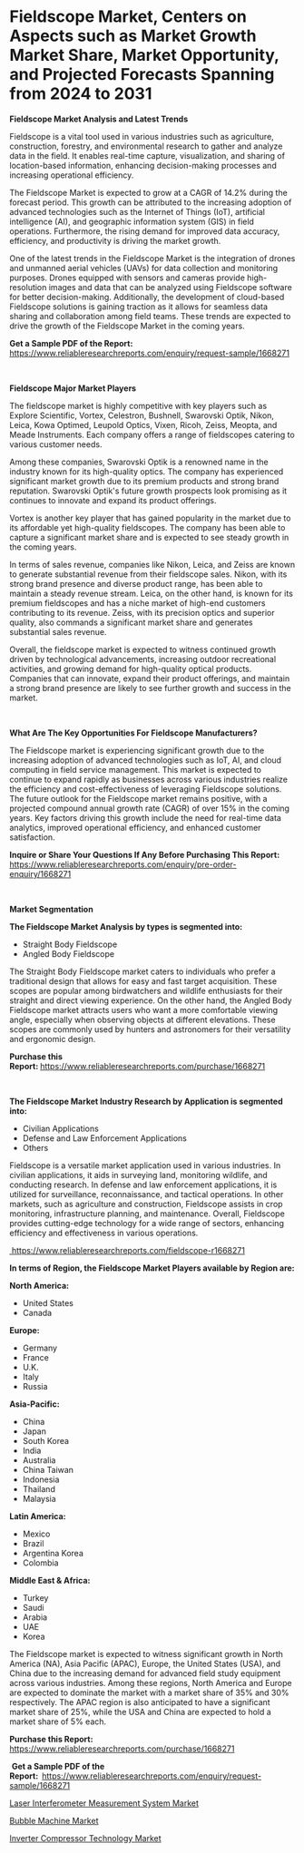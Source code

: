 <p><h1>Fieldscope Market, Centers on Aspects such as Market Growth Market Share, Market Opportunity, and Projected Forecasts Spanning from 2024 to 2031</h1></p><p><strong>Fieldscope Market Analysis and Latest Trends</strong></p>
<p><p>Fieldscope is a vital tool used in various industries such as agriculture, construction, forestry, and environmental research to gather and analyze data in the field. It enables real-time capture, visualization, and sharing of location-based information, enhancing decision-making processes and increasing operational efficiency.</p><p>The Fieldscope Market is expected to grow at a CAGR of 14.2% during the forecast period. This growth can be attributed to the increasing adoption of advanced technologies such as the Internet of Things (IoT), artificial intelligence (AI), and geographic information system (GIS) in field operations. Furthermore, the rising demand for improved data accuracy, efficiency, and productivity is driving the market growth.</p><p>One of the latest trends in the Fieldscope Market is the integration of drones and unmanned aerial vehicles (UAVs) for data collection and monitoring purposes. Drones equipped with sensors and cameras provide high-resolution images and data that can be analyzed using Fieldscope software for better decision-making. Additionally, the development of cloud-based Fieldscope solutions is gaining traction as it allows for seamless data sharing and collaboration among field teams. These trends are expected to drive the growth of the Fieldscope Market in the coming years.</p></p>
<p><strong>Get a Sample PDF of the Report:&nbsp;</strong> <a href="https://www.reliableresearchreports.com/enquiry/request-sample/1668271">https://www.reliableresearchreports.com/enquiry/request-sample/1668271</a></p>
<p>&nbsp;</p>
<p><strong>Fieldscope Major Market Players</strong></p>
<p><p>The fieldscope market is highly competitive with key players such as Explore Scientific, Vortex, Celestron, Bushnell, Swarovski Optik, Nikon, Leica, Kowa Optimed, Leupold Optics, Vixen, Ricoh, Zeiss, Meopta, and Meade Instruments. Each company offers a range of fieldscopes catering to various customer needs.</p><p>Among these companies, Swarovski Optik is a renowned name in the industry known for its high-quality optics. The company has experienced significant market growth due to its premium products and strong brand reputation. Swarovski Optik's future growth prospects look promising as it continues to innovate and expand its product offerings.</p><p>Vortex is another key player that has gained popularity in the market due to its affordable yet high-quality fieldscopes. The company has been able to capture a significant market share and is expected to see steady growth in the coming years.</p><p>In terms of sales revenue, companies like Nikon, Leica, and Zeiss are known to generate substantial revenue from their fieldscope sales. Nikon, with its strong brand presence and diverse product range, has been able to maintain a steady revenue stream. Leica, on the other hand, is known for its premium fieldscopes and has a niche market of high-end customers contributing to its revenue. Zeiss, with its precision optics and superior quality, also commands a significant market share and generates substantial sales revenue.</p><p>Overall, the fieldscope market is expected to witness continued growth driven by technological advancements, increasing outdoor recreational activities, and growing demand for high-quality optical products. Companies that can innovate, expand their product offerings, and maintain a strong brand presence are likely to see further growth and success in the market.</p></p>
<p>&nbsp;</p>
<p><strong>What Are The Key Opportunities For Fieldscope Manufacturers?</strong></p>
<p><p>The Fieldscope market is experiencing significant growth due to the increasing adoption of advanced technologies such as IoT, AI, and cloud computing in field service management. This market is expected to continue to expand rapidly as businesses across various industries realize the efficiency and cost-effectiveness of leveraging Fieldscope solutions. The future outlook for the Fieldscope market remains positive, with a projected compound annual growth rate (CAGR) of over 15% in the coming years. Key factors driving this growth include the need for real-time data analytics, improved operational efficiency, and enhanced customer satisfaction.</p></p>
<p><strong>Inquire or Share Your Questions If Any Before Purchasing This Report:</strong> <a href="https://www.reliableresearchreports.com/enquiry/pre-order-enquiry/1668271">https://www.reliableresearchreports.com/enquiry/pre-order-enquiry/1668271</a></p>
<p>&nbsp;</p>
<p><strong>Market Segmentation</strong></p>
<p><strong>The Fieldscope Market Analysis by types is segmented into:</strong></p>
<p><ul><li>Straight Body Fieldscope</li><li>Angled Body Fieldscope</li></ul></p>
<p><p>The Straight Body Fieldscope market caters to individuals who prefer a traditional design that allows for easy and fast target acquisition. These scopes are popular among birdwatchers and wildlife enthusiasts for their straight and direct viewing experience. On the other hand, the Angled Body Fieldscope market attracts users who want a more comfortable viewing angle, especially when observing objects at different elevations. These scopes are commonly used by hunters and astronomers for their versatility and ergonomic design.</p></p>
<p><strong>Purchase this Report:&nbsp;</strong><a href="https://www.reliableresearchreports.com/purchase/1668271">https://www.reliableresearchreports.com/purchase/1668271</a></p>
<p>&nbsp;</p>
<p><strong>The Fieldscope Market Industry Research by Application is segmented into:</strong></p>
<p><ul><li>Civilian Applications</li><li>Defense and Law Enforcement Applications</li><li>Others</li></ul></p>
<p><p>Fieldscope is a versatile market application used in various industries. In civilian applications, it aids in surveying land, monitoring wildlife, and conducting research. In defense and law enforcement applications, it is utilized for surveillance, reconnaissance, and tactical operations. In other markets, such as agriculture and construction, Fieldscope assists in crop monitoring, infrastructure planning, and maintenance. Overall, Fieldscope provides cutting-edge technology for a wide range of sectors, enhancing efficiency and effectiveness in various operations.</p></p>
<p><a href="https://www.reliableresearchreports.com/fieldscope-r1668271">&nbsp;https://www.reliableresearchreports.com/fieldscope-r1668271</a></p>
<p><strong>In terms of Region, the Fieldscope Market Players available by Region are:</strong></p>
<p>
    <p> <strong> North America: </strong>
        <ul>
            <li>United States</li>
            <li>Canada</li>
        </ul>
        </p> 
    <p> <strong> Europe: </strong>
        <ul>
            <li>Germany</li>
            <li>France</li>
            <li>U.K.</li>
            <li>Italy</li>
            <li>Russia</li>
        </ul>
        </p> 
    <p> <strong> Asia-Pacific: </strong>
        <ul>
            <li>China</li>
            <li>Japan</li>
            <li>South Korea</li>
            <li>India</li>
            <li>Australia</li>
            <li>China Taiwan</li>
            <li>Indonesia</li>
            <li>Thailand</li>
            <li>Malaysia</li>
        </ul>
        </p> 
    <p> <strong> Latin America: </strong>
        <ul>
            <li>Mexico</li>
            <li>Brazil</li>
            <li>Argentina Korea</li>
            <li>Colombia</li>
        </ul>
        </p> 
    <p> <strong> Middle East & Africa: </strong>
        <ul>
            <li>Turkey</li>
            <li>Saudi</li>
            <li>Arabia</li>
            <li>UAE</li>
            <li>Korea</li>
        </ul>
    </p>
    </p>
<p><p>The Fieldscope market is expected to witness significant growth in North America (NA), Asia Pacific (APAC), Europe, the United States (USA), and China due to the increasing demand for advanced field study equipment across various industries. Among these regions, North America and Europe are expected to dominate the market with a market share of 35% and 30% respectively. The APAC region is also anticipated to have a significant market share of 25%, while the USA and China are expected to hold a market share of 5% each.</p></p>
<p><strong>Purchase this Report: </strong><a href="https://www.reliableresearchreports.com/purchase/1668271">https://www.reliableresearchreports.com/purchase/1668271</a></p>
<p>&nbsp;<strong>Get a Sample PDF of the Report:&nbsp;&nbsp;</strong><a href="https://www.reliableresearchreports.com/enquiry/request-sample/1668271">https://www.reliableresearchreports.com/enquiry/request-sample/1668271</a></p>
<p><strong></strong></p>
<p><p><a href="https://www.linkedin.com/pulse/laser-interferometer-measurement-system-market-insight-trends-3bbxe">Laser Interferometer Measurement System Market</a></p><p><a href="https://www.linkedin.com/pulse/bubble-machine-market-size-reveals-best-marketing-channels-ts92e">Bubble Machine Market</a></p><p><a href="https://www.linkedin.com/pulse/inverter-compressor-technology-market-competitive-analysis-q5odf">Inverter Compressor Technology Market</a></p></p>